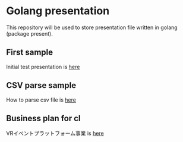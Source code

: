 
# Golang presentation

 This repository will be used to store presentation file written in golang (package present).

## First sample

Initial test presentation is [here](http://go-talks.appspot.com/github.com/sasakiK/go-present/present-sample/main.slide)

##  CSV parse sample

How to parse csv file  is [here](http://go-talks.appspot.com/github.com/sasakiK/go-present/go-csv-parser/main.slide)

##  Business plan for cl

VRイベントプラットフォーム事業 is
 [here](http://go-talks.appspot.com/github.com/sasakiK/go-present/business-plan/main.slide)
